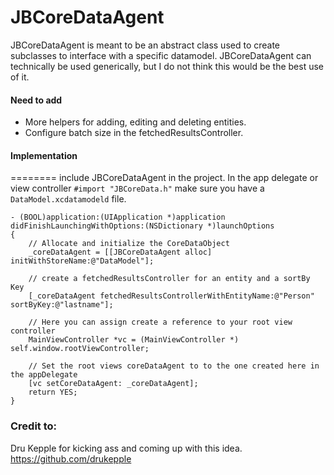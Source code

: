 JBCoreDataAgent
===============

JBCoreDataAgent is meant to be an abstract class used to create subclasses to interface with a specific datamodel. JBCoreDataAgent can technically be used generically, but I do not think this would be the best use of it.

#### Need to add
* More helpers for adding, editing and deleting entities.
* Configure batch size in the fetchedResultsController.


#### Implementation
========
include JBCoreDataAgent in the project. In the app delegate or view controller `#import "JBCoreData.h"` make sure you have a `DataModel.xcdatamodeld` file. 
	
	- (BOOL)application:(UIApplication *)application didFinishLaunchingWithOptions:(NSDictionary *)launchOptions
	{
		// Allocate and initialize the CoreDataObject 
		_coreDataAgent = [[JBCoreDataAgent alloc] initWithStoreName:@"DataModel"];
		
		// create a fetchedResultsController for an entity and a sortBy Key
		[_coreDataAgent fetchedResultsControllerWithEntityName:@"Person" sortByKey:@"lastname"];
		
		// Here you can assign create a reference to your root view controller
		MainViewController *vc = (MainViewController *) self.window.rootViewController;
		
		// Set the root views coreDataAgent to to the one created here in the appDelegate 
		[vc setCoreDataAgent: _coreDataAgent];		
		return YES;
	}


### Credit to:
Dru Kepple for kicking ass and coming up with this idea. https://github.com/drukepple

